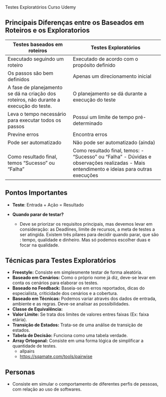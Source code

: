 Testes Exploratórios Curso Udemy

## Principais Diferenças entre os Baseados em Roteiros e os Exploratorios

| Testes baseados em roteiros             | Testes Exploratórios                        |
|-----------------------------------------|---------------------------------------------|
| Executado seguindo um roteiro           | Executado de acordo com o propósito definido|
| Os passos são bem definidos             | Apenas um direcionamento inicial            |
| A fase de planejamento se dá na criação dos roteiros, não durante a execução do teste. | O planejamento se dá durante a execução do teste |
| Leva o tempo necessário para executar todos os passos | Possui um limite de tempo pré-determinado |
| Previne erros                           | Encontra erros                              |
| Pode ser automatizado                   | Não pode ser automatizado (ainda)           |
| Como resultado final, temos “Sucesso” ou “Falha” | Como resultado final, temos: - “Sucesso” ou “Falha” - Dúvidas e observações realizadas - Mais entendimento e ideias para outras execuções |

## Pontos Importantes

- **Teste**: Entrada + Ação = Resultado

- **Quando parar de testar?**
    - Deve se priorizar os requisitos principais, mas devemos levar em consideração: as
    Deadlines, limite de recursos, a meta de testes a ser atingida. Existem três pilares para decidir quando parar, que são : tempo, qualidade e dinheiro. Mas só podemos escolher duas e focar na qualidade.

## Técnicas para Testes Exploratórios
- **Freestyle:** Consiste em simplesmente testar de forma aleatória.
- **Baseado em Cenários:** Como o próprio nome já diz, deve-se levar em conta os cenários para elaborar os testes.
- **Baseado no Feedback:** Baseia-se em erros reportados, dicas do especialista, criticidade dos cenários e a cobertura.
- **Baseado em Técnicas:** Podemos variar através dos dados de entrada, ambiente e as regras. Deve-se analisar as possibilidades.
- **Classe de Equivalência:** 
- **Valor Limite:** Se trata dos limites de valores entres faixas (Ex: faixa etária).
- **Transição de Estados:** Trata-se de uma análise de transição de estados.
- **Tabela de Decisão:**  Funciona como uma tabela verdade.
- **Array Ortogonal:** Consiste em uma forma lógica de simplificar a quantidade de testes.
    - allpairs
    - https://sqamate.com/tools/pairwise

## Personas
- Consiste em simular o comportamento de diferentes perfis de pessoas, com relação ao uso de softwares.
